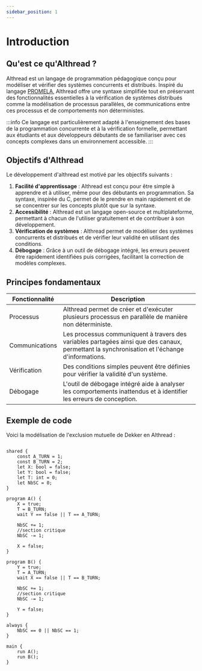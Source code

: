 ```yaml
---
sidebar_position: 1
---
```


# Introduction

## Qu'est ce qu'Althread ?

Althread est un langage de programmation pédagogique conçu pour modéliser et vérifier des systèmes concurrents et distribués. Inspiré du langage [PROMELA](https://fr.wikipedia.org/wiki/PROMELA), Althread offre une syntaxe simplifiée tout en préservant des fonctionnalités essentielles à la vérification de systèmes distribués comme la modélisation de processus parallèles, de communications entre ces processus et de comportements non déterministes.

:::info
Ce langage est particulièrement adapté à l'enseignement des bases de la programmation concurrente et à la vérification formelle, permettant aux étudiants et aux développeurs débutants de se familiariser avec ces concepts complexes dans un environnement accessible.
:::

## Objectifs d'Althread

Le développement d'althread est motivé par les objectifs suivants :
1. **Facilité d'apprentissage** : Althread est conçu pour être simple à apprendre et à utiliser, même pour des débutants en programmation. Sa syntaxe, inspirée du C, permet de le prendre en main rapidement et de se concentrer sur les concepts plutôt que sur la syntaxe.
2. **Accessibilité** : Althread est un langage open-source et multiplateforme, permettant à chacun de l'utiliser gratuitement et de contribuer à son développement. 
3. **Vérification de systèmes** : Althread permet de modéliser des systèmes concurrents et distribués et de vérifier leur validité en utilisant des conditions.
4. **Débogage** : Grâce à un outil de débogage intégré, les erreurs peuvent être rapidement identifiées puis corrigées, facilitant la correction de modèles complexes.

## Principes fondamentaux

| Fonctionnalité | Description                                                                                                                                   |
| -------------- | --------------------------------------------------------------------------------------------------------------------------------------------- |
| Processus      | Althread permet de créer et d'exécuter plusieurs processus en parallèle de manière non déterministe.                                          |
| Communications | Les processus communiquent à travers des variables partagées ainsi que des canaux, permettant la synchronisation et l'échange d'informations. |
| Vérification   | Des conditions simples peuvent être définies pour vérifier la validité d'un système.                                                          |
| Débogage       | L'outil de débogage intégré aide à analyser les comportements inattendus et à identifier les erreurs de conception.                           |

## Exemple de code

Voici la modélisation de l'exclusion mutuelle de Dekker en Althread :

```althread

shared {
    const A_TURN = 1;
    const B_TURN = 2;
    let X: bool = false;
    let Y: bool = false;
    let T: int = 0;
    let NbSC = 0;
}

program A() {
    X = true;
    T = B_TURN;
    wait Y == false || T == A_TURN;

    NbSC += 1;
    //section critique
    NbSC -= 1;

    X = false;
}

program B() {
    Y = true;
    T = A_TURN;
    wait X == false || T == B_TURN;

    NbSC += 1;
    //section critique
    NbSC -= 1;

    Y = false;
}

always {
    NbSC == 0 || NbSC == 1;
}

main {
    run A();
    run B();
}
```
